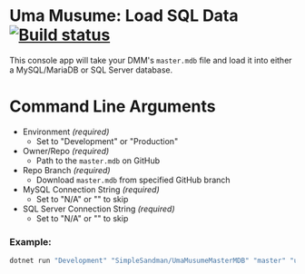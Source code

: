 # Uma Musume: Load SQL Data [![Build status](https://ci.appveyor.com/api/projects/status/19skk0jwbcy4ogy7/branch/master?svg=true)](https://ci.appveyor.com/project/SimpleSandman/umamusumeloadsqldata/branch/master)

This console app will take your DMM's `master.mdb` file and load it into either a MySQL/MariaDB or SQL Server database.

# Command Line Arguments

- Environment *(required)*
  - Set to "Development" or "Production"
- Owner/Repo *(required)*
  - Path to the `master.mdb` on GitHub
- Repo Branch *(required)*
  - Download `master.mdb` from specified GitHub branch
- MySQL Connection String *(required)*
  - Set to "N/A" or "" to skip
- SQL Server Connection String *(required)*
  - Set to "N/A" or "" to skip

### Example:
```cmd
dotnet run "Development" "SimpleSandman/UmaMusumeMasterMDB" "master" "user id=;password=;host=;database=;character set=utf8mb4;AllowLoadLocalInfile=true" "Server=;Database=;Integrated Security=SSPI;"
```
